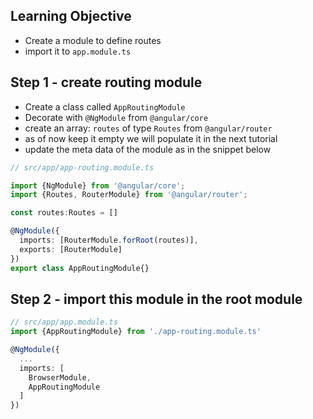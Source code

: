 ## Learning Objective
- Create a module to define routes
- import it to `app.module.ts`

## Step 1 - create routing module
- Create a class called `AppRoutingModule`
- Decorate with `@NgModule` from `@angular/core`
- create an array: `routes` of type `Routes` from `@angular/router`
- as of now keep it empty we will populate it in the next tutorial
- update the meta data of the module as in the snippet below

```ts
// src/app/app-routing.module.ts

import {NgModule} from '@angular/core';
import {Routes, RouterModule} from '@angular/router';

const routes:Routes = []

@NgModule({
  imports: [RouterModule.forRoot(routes)],
  exports: [RouterModule]
})
export class AppRoutingModule{}
```

## Step 2 - import this module in the root module

```ts
// src/app/app.module.ts
import {AppRoutingModule} from './app-routing.module.ts'

@NgModule({
  ...
  imports: [
    BrowserModule,
    AppRoutingModule
  ]
})
```
